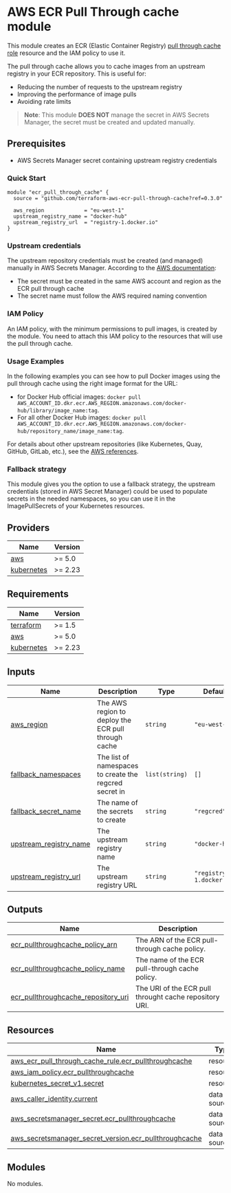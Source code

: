 # AWS ECR Pull Through cache module

This module creates an ECR (Elastic Container Registry) [pull through cache role](https://docs.aws.amazon.com/AmazonECR/latest/userguide/pull-through-cache-creating-rule.html) resource and the IAM policy to use it.

The pull through cache allows you to cache images from an upstream registry in your ECR repository. This is useful for:
- Reducing the number of requests to the upstream registry
- Improving the performance of image pulls
- Avoiding rate limits

> **Note**: This module **DOES NOT** manage the secret in AWS Secrets Manager, the secret must be created and updated manually.

## Prerequisites

- AWS Secrets Manager secret containing upstream registry credentials

### Quick Start

```hcl
module "ecr_pull_through_cache" {
  source = "github.com/terraform-aws-ecr-pull-through-cache?ref=0.3.0"

  aws_region             = "eu-west-1"
  upstream_registry_name = "docker-hub"
  upstream_registry_url  = "registry-1.docker.io"
}
```

### Upstream credentials

The upstream repository credentials must be created (and managed) manually in AWS Secrets Manager. According to the [AWS documentation](https://docs.aws.amazon.com/AmazonECR/latest/userguide/pull-through-cache-creating-rule.html#pull-through-cache-creating-rule-secretsmanager):
- The secret must be created in the same AWS account and region as the ECR pull through cache
- The secret name must follow the AWS required naming convention

### IAM Policy

An IAM policy, with the minimum permissions to pull images, is created by the module. You need to attach this IAM policy to the resources that will use the pull through cache.

### Usage Examples

In the following examples you can see how to pull Docker images using the pull through cache using the right image format for the URL:

- for Docker Hub official images: `docker pull AWS_ACCOUNT_ID.dkr.ecr.AWS_REGION.amazonaws.com/docker-hub/library/image_name:tag`.
- For all other Docker Hub images: `docker pull AWS_ACCOUNT_ID.dkr.ecr.AWS_REGION.amazonaws.com/docker-hub/repository_name/image_name:tag`.

For details about other upstream repositories (like Kubernetes, Quay, GitHub, GitLab, etc.), see the [AWS references](https://docs.aws.amazon.com/AmazonECR/latest/userguide/pull-through-cache-working-pulling.html).


### Fallback strategy

This module gives you the option to use a fallback strategy, the upstream credentials (stored in AWS Secret Manager) could be used to populate secrets in the needed namespaces, so you can use it in the ImagePullSecrets of your Kubernetes resources.


<!-- BEGIN_TF_DOCS -->
## Providers

| Name | Version |
|------|---------|
| <a name="provider_aws"></a> [aws](#provider\_aws) | >= 5.0 |
| <a name="provider_kubernetes"></a> [kubernetes](#provider\_kubernetes) | >= 2.23 |

## Requirements

| Name | Version |
|------|---------|
| <a name="requirement_terraform"></a> [terraform](#requirement\_terraform) | >= 1.5 |
| <a name="requirement_aws"></a> [aws](#requirement\_aws) | >= 5.0 |
| <a name="requirement_kubernetes"></a> [kubernetes](#requirement\_kubernetes) | >= 2.23 |

## Inputs

| Name | Description | Type | Default | Required |
|------|-------------|------|---------|:--------:|
| <a name="input_aws_region"></a> [aws\_region](#input\_aws\_region) | The AWS region to deploy the ECR pull through cache | `string` | `"eu-west-1"` | no |
| <a name="input_fallback_namespaces"></a> [fallback\_namespaces](#input\_fallback\_namespaces) | The list of namespaces to create the regcred secret in | `list(string)` | `[]` | no |
| <a name="input_fallback_secret_name"></a> [fallback\_secret\_name](#input\_fallback\_secret\_name) | The name of the secrets to create | `string` | `"regcred"` | no |
| <a name="input_upstream_registry_name"></a> [upstream\_registry\_name](#input\_upstream\_registry\_name) | The upstream registry name | `string` | `"docker-hub"` | no |
| <a name="input_upstream_registry_url"></a> [upstream\_registry\_url](#input\_upstream\_registry\_url) | The upstream registry URL | `string` | `"registry-1.docker.io"` | no |

## Outputs

| Name | Description |
|------|-------------|
| <a name="output_ecr_pullthroughcache_policy_arn"></a> [ecr\_pullthroughcache\_policy\_arn](#output\_ecr\_pullthroughcache\_policy\_arn) | The ARN of the ECR pull-through cache policy. |
| <a name="output_ecr_pullthroughcache_policy_name"></a> [ecr\_pullthroughcache\_policy\_name](#output\_ecr\_pullthroughcache\_policy\_name) | The name of the ECR pull-through cache policy. |
| <a name="output_ecr_pullthroughcache_repository_uri"></a> [ecr\_pullthroughcache\_repository\_uri](#output\_ecr\_pullthroughcache\_repository\_uri) | The URI of the ECR pull throught cache repository URI. |

## Resources

| Name | Type |
|------|------|
| [aws_ecr_pull_through_cache_rule.ecr_pullthroughcache](https://registry.terraform.io/providers/hashicorp/aws/latest/docs/resources/ecr_pull_through_cache_rule) | resource |
| [aws_iam_policy.ecr_pullthroughcache](https://registry.terraform.io/providers/hashicorp/aws/latest/docs/resources/iam_policy) | resource |
| [kubernetes_secret_v1.secret](https://registry.terraform.io/providers/hashicorp/kubernetes/latest/docs/resources/secret_v1) | resource |
| [aws_caller_identity.current](https://registry.terraform.io/providers/hashicorp/aws/latest/docs/data-sources/caller_identity) | data source |
| [aws_secretsmanager_secret.ecr_pullthroughcache](https://registry.terraform.io/providers/hashicorp/aws/latest/docs/data-sources/secretsmanager_secret) | data source |
| [aws_secretsmanager_secret_version.ecr_pullthroughcache](https://registry.terraform.io/providers/hashicorp/aws/latest/docs/data-sources/secretsmanager_secret_version) | data source |

## Modules

No modules.

<!-- END_TF_DOCS -->
